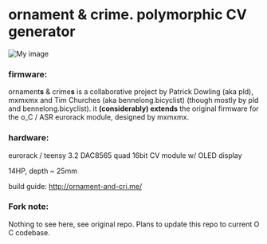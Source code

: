 ornament & crime. polymorphic CV generator
===

![My image](https://farm1.staticflickr.com/676/20090774694_b56e557693_b.jpg)


### firmware:

ornament**s** & crime**s** is a collaborative project by Patrick Dowling (aka pld), mxmxmx and Tim Churches (aka bennelong.bicyclist) (though mostly by pld and bennelong.bicyclist). it **(considerably) extends** the original firmware for the o_C / ASR eurorack module, designed by mxmxmx.

### hardware:

eurorack / teensy 3.2 DAC8565 quad 16bit CV module w/ OLED display

14HP, depth ~ 25mm

build guide: http://ornament-and-cri.me/

### Fork note:

Nothing to see here, see original repo. Plans to update this repo to current O C codebase.
